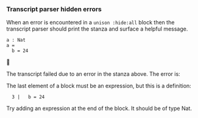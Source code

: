 ### Transcript parser hidden errors

When an error is encountered in a `unison :hide:all` block
then the transcript parser should print the stanza
and surface a helpful message.

``` unison
a : Nat
a =
  b = 24
```



🛑

The transcript failed due to an error in the stanza above. The error is:


  The last element of a block must be an expression, but this is
  a definition:
  
      3 |   b = 24
  
  Try adding an expression at the end of the block.
  It should be of type Nat.

